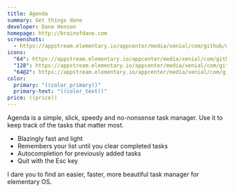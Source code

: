 ```yaml
---
title: Agenda
summary: Get things done
developer: Dane Henson
homepage: http://brainofdane.com
screenshots:
  - https://appstream.elementary.io/appcenter/media/xenial/com/github/dahenson.agenda.desktop/577F421A0F173A4563FF2AF9E86137EA/screenshots/image-1_orig.png
icons:
  "64": https://appstream.elementary.io/appcenter/media/xenial/com/github/dahenson.agenda.desktop/577F421A0F173A4563FF2AF9E86137EA/icons/64x64/com.github.dahenson.agenda_com.github.dahenson.agenda.png
  "128": https://appstream.elementary.io/appcenter/media/xenial/com/github/dahenson.agenda.desktop/577F421A0F173A4563FF2AF9E86137EA/icons/128x128/com.github.dahenson.agenda_com.github.dahenson.agenda.png
  "64@2": https://appstream.elementary.io/appcenter/media/xenial/com/github/dahenson.agenda.desktop/577F421A0F173A4563FF2AF9E86137EA/icons/64x64@2/com.github.dahenson.agenda_com.github.dahenson.agenda.png
color:
  primary: "((color_primary))"
  primary-text: "((color_text))"
price: ((price))
---
```


<p>Agenda is a simple, slick, speedy and no-nonsense task manager. Use it to keep track of the tasks that matter most.</p>
<ul>
  <li>Blazingly fast and light</li>
  <li>Remembers your list until you clear completed tasks</li>
  <li>Autocompletion for previously added tasks</li>
  <li>Quit with the Esc key</li>
</ul>
<p>I dare you to find an easier, faster, more beautiful task manager for elementary OS.</p>